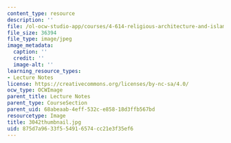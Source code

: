 ```yaml
---
content_type: resource
description: ''
file: /ol-ocw-studio-app/courses/4-614-religious-architecture-and-islamic-cultures-fall-2002/875d7a9633f554916574cc21e3f35ef6_3042thumbnail.jpg
file_size: 36394
file_type: image/jpeg
image_metadata:
  caption: ''
  credit: ''
  image-alt: ''
learning_resource_types:
- Lecture Notes
license: https://creativecommons.org/licenses/by-nc-sa/4.0/
ocw_type: OCWImage
parent_title: Lecture Notes
parent_type: CourseSection
parent_uid: 68abeaab-4eff-532c-e858-18d3ffb567bd
resourcetype: Image
title: 3042thumbnail.jpg
uid: 875d7a96-33f5-5491-6574-cc21e3f35ef6
---
```


